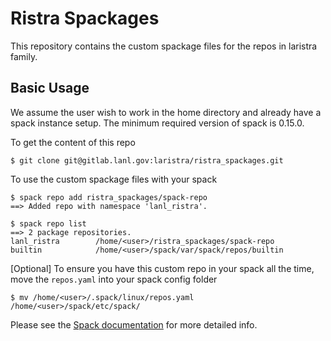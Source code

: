 # Ristra Spackages

This repository contains the custom spackage files for the repos in laristra family.

## Basic Usage

We assume the user wish to work in the home directory and already have a spack instance setup.  The minimum required version of spack is 0.15.0.

To get the content of this repo 
```
$ git clone git@gitlab.lanl.gov:laristra/ristra_spackages.git
```

To use the custom spackage files with your spack 
```
$ spack repo add ristra_spackages/spack-repo
==> Added repo with namespace 'lanl_ristra'.

$ spack repo list
==> 2 package repositories.
lanl_ristra        /home/<user>/ristra_spackages/spack-repo
builtin            /home/<user>/spack/var/spack/repos/builtin
```

[Optional]
To ensure you have this custom repo in your spack all the time, move the `repos.yaml` into your spack config folder
```
$ mv /home/<user>/.spack/linux/repos.yaml /home/<user>/spack/etc/spack/
```

Please see the [Spack documentation](https://spack.readthedocs.io/en/latest/configuration.html) for more detailed info.

